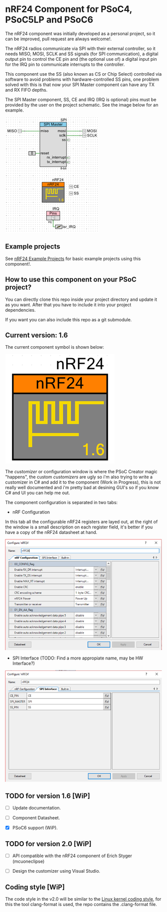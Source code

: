 # nRF24 Component for PSoC4, PSoC5LP and PSoC6

The nRF24 component was initially developed as a personal project, so it can be improved, pull request are always welcome!.


The nRF24 radios communicate via SPI with their external controller, so it needs MISO, MOSI, SCLK and SS signals (for SPI communication), a digital output pin to control the CE pin and (the optional use of) a digital input pin for the IRQ pin to communicate interrupts to the controller.


This component use the SS (also known as CS or Chip Select) controlled via software to avoid problems with hardware-controlled SS pins, one problem solved with this is that now your SPI Master component can have any TX and RX FIFO depths.


The SPI Master component, SS, CE and IRQ (IRQ is optional) pins must be provided by the user on the project schematic. See the image below for an example.


![nRF24_sch_example](img/nRF24_sch_example.png)

## Example projects

See [nRF24 Example Projects](https://github.com/C47D/nRF24_Example_Projects) for basic example projects using this component!.

## How to use this component on your PSoC project?

You can directly clone this repo inside your project directory and update it as you want. After that you have to include it into your project dependencies.

If you want you can also include this repo as a git submodule.


## Current version: 1.6

The current component symbol is shown below:

![Component](img/v1_6.png)

The *customizer* or configuration window is where the PSoC Creator magic "happens", the custom *customizers* are ugly so i'm also trying to write a customizer in C# and add it to the component (Work in Progress), this is not really well documented and i'm pretty bad at desining GUI's so if you know C# and UI you can help me out.


The component configuration is separated in two tabs:


- nRF Configuration

In this tab all the configurable nRF24 registers are layed out, at the right of the window is a small description on each register field, it's better if you have a copy of the nRF24 datasheet at hand.

![nRF_Configuration](img/nRF24_conf.png)

- SPI Interface (TODO: Find a more appropiate name, may be HW Interface?)

![nRF_SPI](img/nRF24_spi.png)


## TODO for version 1.6 [WiP]
- [ ] Update documentation.
- [ ] Component Datasheet.
- [x] PSoC6 support (WiP).


## TODO for version 2.0 [WiP]
- [ ] API compatible with the nRF24 component of Erich Styger (mcuoneclipse)
- [ ] Design the customizer using Visual Studio.


## Coding style [WiP]

The code style in the v2.0 will be similar to the [Linux kernel coding style](https://www.kernel.org/doc/html/v4.10/process/coding-style.html), for this the tool clang-format is used, the repo contains the .clang-format file.
